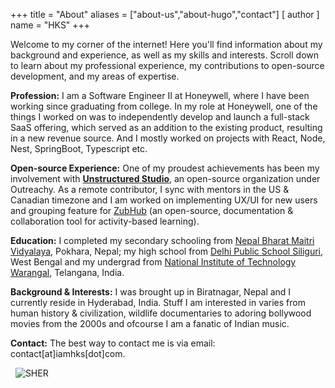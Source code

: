 +++
title = "About"
aliases = ["about-us","about-hugo","contact"]
[ author ]
  name = "HKS"
+++

Welcome to my corner of the internet! Here you'll find information about my background and experience, as well as my skills and interests. Scroll down to learn about my professional experience, my contributions to open-source development, and my areas of expertise.

<!-- [Profession](#profession) &nbsp; [Avocation](#avocation) &nbsp; [Background & Interests](#background--interests) &nbsp; [Contact](#contact) -->


**Profession:** I am a Software Engineer II at Honeywell, where I have been working since graduating from college. In my role at Honeywell, one of the things I worked on was to independently develop and launch a full-stack SaaS offering, which served as an addition to the existing product, resulting in a new revenue source. And I mostly worked on projects with React, Node, Nest, SpringBoot, Typescript etc.

**Open-source Experience:** One of my proudest achievements has been my involvement with [**Unstructured Studio**](https://unstructured.studio/), an open-source organization under Outreachy. As a remote contributor, I sync with mentors in the US & Canadian timezone and I am worked on implementing UX/UI for new users and grouping feature for [ZubHub](https://zubhub.unstructured.studio/) (an open-source, documentation & collaboration tool for activity-based learning).
<!-- ## Avocation
My avocation keeps changing from time to time. It used to be paiting when I was a child to writing recently. Writing was my escape from the real world, a medium through which I can wander to places and thoughts without boundaries. I started writing through [The SHER's Blog](https://blog.iamhks.com) where I wrote articles on "Life" as a whole for about 3 years until I put my pen down. I guess it's safe to say that over-thinking and imagination is my current avocation. -->

**Education:** I completed my secondary schooling from [Nepal Bharat Maitri Vidyalaya](https://www.nbmv.edu.np/), Pokhara, Nepal; my high school from [Delhi Public School Siliguri](https://www.dpssiliguri.com/), West Bengal and my undergrad from [National Institute of Technology Warangal](https://www.nitw.ac.in), Telangana, India. 

**Background & Interests:** I was brought up in Biratnagar, Nepal and I currently reside in Hyderabad, India. Stuff I am interested in varies from human history & civilization, wildlife documentaries to adoring bollywood movies from the 2000s and ofcourse I am a fanatic of Indian music.

__Contact:__ The best way to contact me is via email: contact[at]iamhks[dot]com. 

&nbsp;
![SHER](/Tcover.jpg)